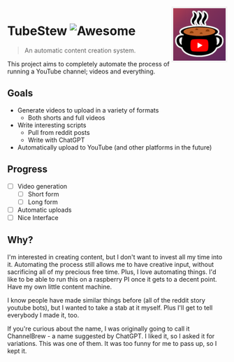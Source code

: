 <img src="assets/logo.png" align="right" />

# TubeStew ![Awesome](https://cdn.jsdelivr.net/gh/sindresorhus/awesome@d7305f38d29fed78fa85652e3a63e154dd8e8829/media/badge.svg)
> An automatic content creation system.  

This project aims to completely automate the process of running a YouTube channel; videos and everything.

## Goals  
- Generate videos to upload in a variety of formats
  - Both shorts and full videos
- Write interesting scripts
  - Pull from reddit posts
  - Write with ChatGPT
- Automatically upload to YouTube (and other platforms in the future)

## Progress
- [ ] Video generation
  - [ ] Short form
  - [ ] Long form
- [ ] Automatic uploads
- [ ] Nice Interface

## Why?
I'm interested in creating content, but I don't want to invest all my time into it. Automating the process still allows me to have creative input, without sacrificing all of my precious free time. Plus, I love automating things. I'd like to be able to run this on a raspberry PI once it gets to a decent point. Have my own little content machine.  
  
I know people have made similar things before (all of the reddit story youtube bots), but I wanted to take a stab at it myself. Plus I'll get to tell everybody I made it, too.
  
If you're curious about the name, I was originally going to call it ChannelBrew - a name suggested by ChatGPT. I liked it, so I asked it for variations. This was one of them. It was too funny for me to pass up, so I kept it. 